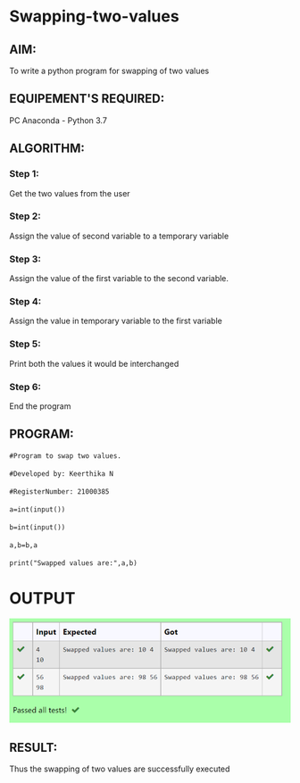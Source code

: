 # Swapping-two-values
## AIM:
To write a python program for swapping of two values
## EQUIPEMENT'S REQUIRED: 
PC
Anaconda - Python 3.7
## ALGORITHM: 
### Step 1:
Get the two values from the user
### Step 2: 
Assign the value of second variable to a temporary variable 
### Step 3: 
Assign the value of the first variable to the second variable.
### Step 4:  
Assign the value in temporary variable to the first variable
### Step 5: 
Print both the values it would be interchanged
### Step 6: 
End the program
## PROGRAM:
```
#Program to swap two values.
 
#Developed by: Keerthika N

#RegisterNumber: 21000385

a=int(input())

b=int(input())

a,b=b,a

print("Swapped values are:",a,b)
```

# OUTPUT

![OUTPUT](./Picture1.png)


## RESULT:
Thus the swapping of two values are successfully executed



